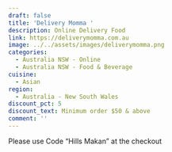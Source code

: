 ```yaml
---
draft: false
title: 'Delivery Momma '
description: Online Delivery Food
link: https://deliverymomma.com.au
image: ../../assets/images/deliverymomma.png
categories:
  - Australia NSW - Online
  - Australia NSW - Food & Beverage
cuisine:
  - Asian
region:
  - Australia - New South Wales
discount_pct: 5
discount_text: Minimum order $50 & above
comment: ''
---
```


Please use Code “Hills Makan” at the checkout
